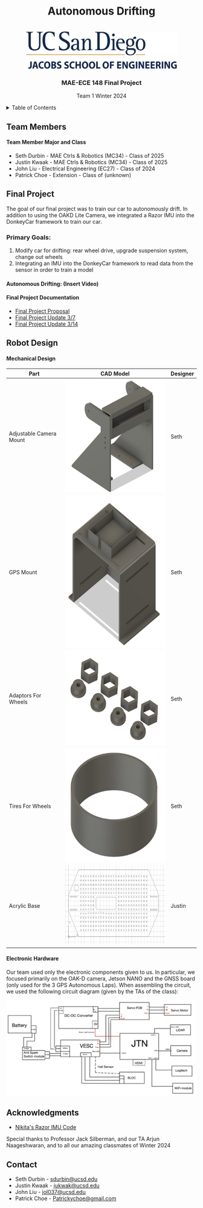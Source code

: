 <div id="top"></div>

<h1 align="center">Autonomous Drifting </h1>

<!-- PROJECT LOGO -->
<br />
<div align="center">
  <a href="https://github.com/UCSD-ECEMAE-148/winter-2024-final-project-team-1/tree/main">
    <img src="https://github.com/UCSD-ECEMAE-148/winter-2024-final-project-team-1/blob/main/images/UCSDLogo_JSOE_BlueGold_0_0.png" alt="Logo" width="400" height="100">
  </a>
<h3>MAE-ECE 148 Final Project</h3>
<p>
Team 1 Winter 2024
</p>
</div>




<!-- TABLE OF CONTENTS -->
<details>
  <summary>Table of Contents</summary>
  <ol>
    <li>
      <a href="#team-members">Team Members</a>
    </li>
    <li><a href="#final-project">Final Project</a></li>
      <ul>
        <li><a href="#final-project-documentation">Final Project Documentation</a></li>
        <li><a href="#autonomous-drifting:">Autonomous Drifting: (Insert Video)</a></li>
      </ul>
    <li><a href="#robot-design">Robot Design</a></li>
      <ul>
        <li><a href="#mechanical-design">Mechanical Design</a></li>
        <li><a href="#electronic-hardware">Electronic Hardware</a></li>
      </ul>
    <li><a href="#acknowledgments">Acknowledgments</a></li>
    <li><a href="#contact">Contact</a></li>
  </ol>
</details>


<!-- TEAM MEMBERS -->
## Team Members



<h4>Team Member Major and Class </h4>
<ul>
  <li>Seth Durbin - MAE Ctrls & Robotics (MC34) - Class of 2025</li>
  <li>Justin Kwaak - MAE Ctrls & Robotics (MC34) - Class of 2025</li>
  <li>John Liu - Electrical Engineering (EC27) - Class of 2024</li>
  <li>Patrick Choe - Extension - Class of (unknown)</li>
</ul>

<!-- Final Project -->
## Final Project

The goal of our final project was to train our car to autonomously drift.  In addition to using the OAKD Lite Camera, we integrated a Razor IMU into the DonkeyCar framework to train our car.

### Primary Goals:
1) Modify car for drifting: rear wheel drive, upgrade suspension system, change out wheels
2) Integrating an IMU into the DonkeyCar framework to read data from the sensor in order to train a model 

#### Autonomous Drifting: (Insert Video)



#### Final Project Documentation

* [Final Project Proposal](https://drive.google.com/file/d/1oSwgIkiHx3t4BQ_cxLm2ZbBmvrU56_2j/view?usp=sharing)
* [Final Project Update 3/7](https://docs.google.com/presentation/d/1isKjaOL28nRso7TQlT29QjokpVWHbEqB3DTJVeYga64/edit?usp=sharing)
* [Final Project Update 3/14](https://docs.google.com/presentation/d/1QSHOZ-a3gA7jtG-dcgdHc4KCrVCbHbBCUfhCX-5B-9E/edit?usp=sharing)

<!-- Robot Design -->
## Robot Design

#### Mechanical Design

| Part | CAD Model | Designer |
|------|--------------|------------|
| Adjustable Camera Mount | <img src="https://github.com/UCSD-ECEMAE-148/winter-2024-final-project-team-1/blob/main/images/CameraMount.png" width="300" height="300" /> | Seth
| GPS Mount | <img src="https://github.com/UCSD-ECEMAE-148/winter-2024-final-project-team-1/blob/main/images/GPSMount.png" width="370" height="400" /> | Seth
| Adaptors For Wheels | <img src="https://github.com/UCSD-ECEMAE-148/winter-2024-final-project-team-1/blob/main/images/WheelAdapters.png" width="400" height="250" /> | Seth
| Tires For Wheels | <img src="https://github.com/UCSD-ECEMAE-148/winter-2024-final-project-team-1/blob/main/images/Tires.png" width="380" height="300" /> | Seth
| Acrylic Base | <img src="https://github.com/UCSD-ECEMAE-148/winter-2024-final-project-team-1/blob/main/images/AcrylicBase.png" width="400" height="210" /> | Justin




#### Electronic Hardware
Our team used only the electronic components given to us. In particular, we focused primarily on the OAK-D camera, Jetson NANO and the GNSS board (only used for the 3 GPS Autonomous Laps). When assembling the circuit, we used the following circuit diagram (given by the TAs of the class):
<div align="center">
    <img src="https://github.com/UCSD-ECEMAE-148/winter-2024-final-project-team-1/blob/main/images/MAE_148_Circuit_Diagram.png">
</div>


<!-- ACKNOWLEDGMENTS -->
## Acknowledgments
* [Nikita's Razor IMU Code](https://github.com/NikitaB04/razorIMU_9dof/blob/main/imu.py)

Special thanks to Professor Jack Silberman, and our TA Arjun Naageshwaran, and to all our amazing classmates of Winter 2024

<!-- CONTACT -->
## Contact

* Seth Durbin - sdurbin@ucsd.edu
* Justin Kwaak - jukwak@ucsd.edu
* John Liu - jol037@ucsd.edu
* Patrick Choe - Patrickychoe@gmail.com


<!-- MARKDOWN TEMPLATE INFORMATION -->
<!-- MARKDOWN LINKS & IMAGES -->
<!-- https://www.markdownguide.org/basic-syntax/#reference-style-links -->
[contributors-shield]: https://img.shields.io/github/contributors/github_username/repo_name.svg?style=for-the-badge
[contributors-url]: https://github.com/github_username/repo_name/graphs/contributors
[forks-shield]: https://img.shields.io/github/forks/github_username/repo_name.svg?style=for-the-badge
[forks-url]: https://github.com/github_username/repo_name/network/members
[stars-shield]: https://img.shields.io/github/stars/github_username/repo_name.svg?style=for-the-badge
[stars-url]: https://github.com/github_username/repo_name/stargazers
[issues-shield]: https://img.shields.io/github/issues/github_username/repo_name.svg?style=for-the-badge
[issues-url]: https://github.com/github_username/repo_name/issues
[license-shield]: https://img.shields.io/github/license/github_username/repo_name.svg?style=for-the-badge
[license-url]: https://github.com/github_username/repo_name/blob/master/LICENSE.txt
[linkedin-shield]: https://img.shields.io/badge/-LinkedIn-black.svg?style=for-the-badge&logo=linkedin&colorB=555
[linkedin-url]: https://linkedin.com/in/linkedin_username
[product-screenshot]: images/screenshot.png
